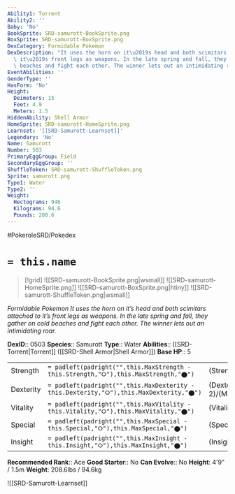 ```yaml
---
Ability1: Torrent
Ability2: ''
Baby: 'No'
BookSprite: SRD-samurott-BookSprite.png
BoxSprite: SRD-samurott-BoxSprite.png
DexCategory: Formidable Pokemon
DexDescription: "It uses the horn on it\u2019s head and both scimitars attached to\
  \ it\u2019s front legs as weapons. In the late spring and fall, they gather on cold\
  \ beaches and fight each other. The winner lets out an intimidating roar."
EventAbilities: ''
GenderType: ''
HasForm: 'No'
Height:
  Deimeters: 15
  Feet: 4.9
  Meters: 1.5
HiddenAbility: Shell Armor
HomeSprite: SRD-samurott-HomeSprite.png
Learnset: '[[SRD-Samurott-Learnset]]'
Legendary: 'No'
Name: Samurott
Number: 503
PrimaryEggGroup: Field
SecondaryEggGroup: ''
ShuffleToken: SRD-samurott-ShuffleToken.png
Sprite: samurott.png
Type1: Water
Type2: ''
Weight:
  Hectograms: 946
  Kilograms: 94.6
  Pounds: 208.6
---
```


#PokeroleSRD/Pokedex

# `= this.name`

> [!grid]
> ![[SRD-samurott-BookSprite.png|wsmall]]
> ![[SRD-samurott-HomeSprite.png]]
> ![[SRD-samurott-BoxSprite.png|htiny]]
> ![[SRD-samurott-ShuffleToken.png|wsmall]]


*Formidable Pokemon*
*It uses the horn on it’s head and both scimitars attached to it’s front legs as weapons. In the late spring and fall, they gather on cold beaches and fight each other. The winner lets out an intimidating roar.*

**DexID**:: 0503
**Species**:: Samurott
**Type**:: Water
**Abilities**:: [[SRD-Torrent|Torrent]] ([[SRD-Shell Armor|Shell Armor]])
**Base HP**:: 5

|           |                                                                                        |                                          |
| --------- | -------------------------------------------------------------------------------------- | ---------------------------------------- |
| Strength  | `= padleft(padright("",this.MaxStrength - this.Strength,"⭘"),this.MaxStrength,"⬤")`    | (Strength::3)/(MaxStrength::6)   |
| Dexterity | `= padleft(padright("",this.MaxDexterity - this.Dexterity,"⭘"),this.MaxDexterity,"⬤")` | (Dexterity:: 2)/(MaxDexterity::5) |
| Vitality  | `= padleft(padright("",this.MaxVitality - this.Vitality,"⭘"),this.MaxVitality,"⬤")`    | (Vitality::2)/(MaxVitality::5)   |
| Special   | `= padleft(padright("",this.MaxSpecial - this.Special,"⭘"),this.MaxSpecial,"⬤")`       | (Special::3)/(MaxSpecial::6)     |
| Insight   | `= padleft(padright("",this.MaxInsight - this.Insight,"⭘"),this.MaxInsight,"⬤")`       | (Insight::2)/(MaxInsight::5)     |


**Recommended Rank**:: Ace
**Good Starter**:: No
**Can Evolve**:: No
**Height**: 4'9" / 1.5m
**Weight**: 208.6lbs / 94.6kg

![[SRD-Samurott-Learnset]]